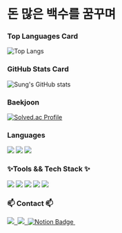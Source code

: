 <h1>돈 많은 백수를 꿈꾸며</h1>

<h3>Top Languages Card</h3>

![Top Langs](https://github-readme-stats.vercel.app/api/top-langs/?username=YuSung011017&layout=compact)

<h3>GitHub Stats Card</h3>

![Sung's GitHub stats](https://github-readme-stats.vercel.app/api?username=YuSung011017&show_icons=true&theme=radical)

<h3>Baekjoon</h3>

[![Solved.ac Profile](http://mazassumnida.wtf/api/v2/generate_badge?boj=dldbtjd1017)](https://solved.ac/dldbtjd1017/)

<h3>Languages</h3>

<div>
<img src="https://img.shields.io/badge/java-007396?style=for-the-badge&logo=OpenJDK&logoColor=white /">
<img src="https://img.shields.io/badge/C-A8B9CC?style=flat-square&logo=C&logoColor=white"/>
<img src="https://img.shields.io/badge/javascript-F7DF1E?style=for-the-badge&logo=javascript&logoColor=black"/>
</div>

<h3>✨Tools  && Tech Stack ✨</h3>

<div>
<img src="https://img.shields.io/badge/node.js-339933?style=for-the-badge&logo=Node.js&logoColor=white"/>
<img src="https://img.shields.io/badge/spring-6DB33F?style=for-the-badge&logo=spring&logoColor=white"/>
<img src="https://img.shields.io/badge/springboot-6DB33F?style=for-the-badge&logo=springboot&logoColor=white"/>
<img src="https://img.shields.io/badge/github-181717?style=for-the-badge&logo=github&logoColor=white"/>
<img src="https://img.shields.io/badge/git-F05032?style=for-the-badge&logo=git&logoColor=white"/>
</div>

<h3>📫 Contact 📫</h3>

<div>
  <a href="https://velog.io/@dldbtjd14742/posts">
    <img src="https://img.shields.io/badge/Velog-1EBC8F?style=for-the-badge&logo=velog&logoColor=white" />&nbsp
  </a>
  <a href="salamander011017@gmail.com">
    <img
      src="https://img.shields.io/badge/oka1313@gmail.com-D14836?style=for-the-badge&logo=gmail&logoColor=white"/>&nbsp
  </a>
<a href="https://married-dumpling-0ef.notion.site/main-3bb508e80e854a4b81301c9b5f66e530">
    <img src="https://img.shields.io/badge/Notion-000000?style=for-the-badge&logo=notion&logoColor=white" alt="Notion Badge" />&nbsp;
</a>
</div>

